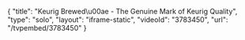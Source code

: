 {
    "title": "Keurig Brewed\u00ae - The Genuine Mark of Keurig Quality",
    "type": "solo",
    "layout": "iframe-static",
    "videoId": "3783450",
    "url": "\/tvpembed\/3783450"
}